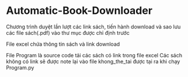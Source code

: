 # Automatic-Book-Downloader
Chương trình duyệt lần lượt các link sách, tiến hành download và sao lưu các file sách(.pdf) vào thư mục được chỉ định trước

File excel chứa thông tin sách và link download 

File Program là source code tải các sách có link trong file excel
  Các sách không có link sẽ được note lại vào file khong_the_tai được tại ra khi chạy Program.py
